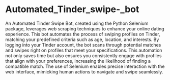 # Automated_Tinder_swipe-_bot
An Automated Tinder Swipe Bot, created using the Python Selenium package, leverages web scraping techniques to enhance your online dating experience. This bot automates the process of swiping profiles on Tinder, matching your predefined criteria such as age, location, and interests. By logging into your Tinder account, the bot scans through potential matches and swipes right on profiles that meet your specifications. This automation not only saves time but also ensures you consistently engage with profiles that align with your preferences, increasing the likelihood of finding a compatible match. The use of Selenium enables precise interaction with the web interface, mimicking human actions to navigate and swipe seamlessly.
